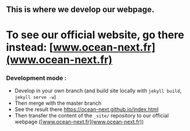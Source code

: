 ## This is where we develop our webpage. 

# To see our official website, go there instead: [www.ocean-next.fr](www.ocean-next.fr)

### Development mode :
* Develop in your own branch (and build site locally with ```jekyll build```, ```jekyll serve -w```)
* Then merge with the master branch
* See the result there https://ocean-next.github.io/index.html
* Then transfer the content of the ```_site/``` repository to our official webpage ([www.ocean-next.fr](www.ocean-next.fr))
